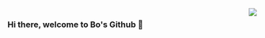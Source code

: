<a href="#">
<img align="right" src="https://github-readme-stats.vercel.app/api?username=sherlockhz1415&show_icons=true&hide_border=true&theme=tokyonight">
</a>


### Hi there, welcome to Bo's Github 👋

<!--
**sherlockhz1415/sherlockhz1415** is a ✨ _special_ ✨ repository because its `README.md` (this file) appears on your GitHub profile.

Here are some ideas to get you started:

- 🔭 I’m currently working on ...
- 🌱 I’m currently learning ...
- 👯 I’m looking to collaborate on ...
- 🤔 I’m looking for help with ...
- 💬 Ask me about ...
- 📫 How to reach me: ...
- 😄 Pronouns: ...
- ⚡ Fun fact: ...
-->

